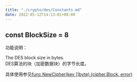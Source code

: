 ```yaml
---
title: "./crypto/des/Constants.md"
date: 2022-05-12T14:13:01+08:00
---
```

## const BlockSize = 8

功能说明：

The DES block size in bytes.  
DES算法的块（加密数据块）的字节长度。

具体使用参见[func NewCipher(key []byte) (cipher.Block, error)](NewCipher.md)
